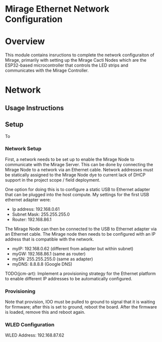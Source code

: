 Mirage Ethernet Network Configuration
===========

# Overview

This module contains insructions to complete the network configuraiton of Mirage, primarily with setting up the Mirage Cacti Nodes which are the ESP32-based microcontroller that controls the LED strips and communicates with the Mirage Controller.

# Network

## Usage Instructions

## Setup

To 

### Network Setup

First, a network needs to be set up to enable the Mirage Node to communicate with the Mirage Server. This can be done by connecting the Mirage Node to a network via an Ethernet cable. Network addresses must be statically assigned to the Mirage Node dye to current lack of DHCP support in the project scope / field deployment.

One option for doing this is to configure a static USB to Ethernet adapter that can be plugged into the host compute. My settings for the first USB ethernet adapter were:

- Ip address: 192.168.0.61
- Subnet Mask: 255.255.255.0
- Router: 192.168.86.1

The Mirage Node can then be connected to the USB to Ethernet adapter via an Ethernet cable. The Mirage node then needs to be configured with an IP address that is compatible with the network.

- myIP: 192.168.0.62 (different from adapter but within subnet)
- myGW: 192.168.86.1 (same as router)
- mySN: 255.255.255.0 (same as adapter)
- myDNS: 8.8.8.8 (Google DNS)

TODO(jcm-art): Implement a provisioning strategy for the Ethernet platform to enable different IP addresses to be automatically configured.


### Provisioning

Note that provision, IOO must be pulled to ground to signal that it is waiting for firmware; after this is set to ground, reboot the board. After the firmware is loaded, remove this and reboot again.


### WLED Configuration

WLED Address: 192.168.87.62
